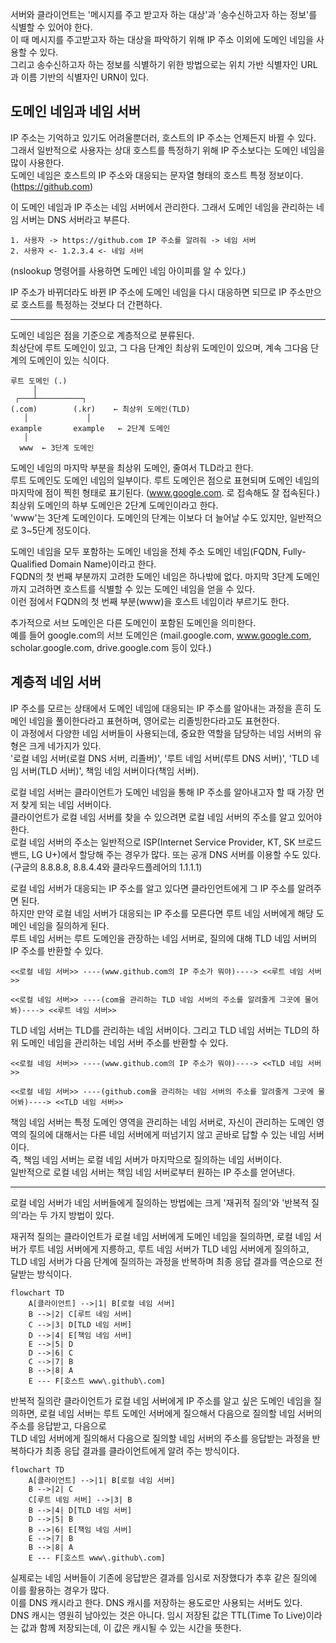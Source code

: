 서버와 클라이언트는 '메시지를 주고 받고자 하는 대상'과 '송수신하고자 하는 정보'를 식별할 수 있어야 한다.  
이 때 메시지를 주고받고자 하는 대상을 파악하기 위해 IP 주소 이외에 도메인 네임을 사용할 수 있다.  
그리고 송수신하고자 하는 정보를 식별하기 위한 방법으로는 위치 가반 식별자인 URL과 이름 기반의 식별자인 URN이 있다.

## 도메인 네임과 네임 서버

IP 주소는 기억하고 있기도 어려울뿐더러, 호스트의 IP 주소는 언제든지 바뀔 수 있다.  
그래서 일반적으로 사용자는 상대 호스트를 특정하기 위해 IP 주소보다는 도메인 네임을 많이 사용한다.  
도메인 네임은 호스트의 IP 주소와 대응되는 문자열 형태의 호스트 특정 정보이다. (https://github.com)

이 도메인 네임과 IP 주소는 네임 서버에서 관리한다. 그래서 도메인 네임을 관리하는 네임 서버는 DNS 서버라고 부른다.

```
1. 사용자 -> https://github.com IP 주소를 알려줘 -> 네임 서버
2. 사용자 <- 1.2.3.4 <- 네임 서버
```

(nslookup 명령어를 사용하면 도메인 네임 아이피를 알 수 있다.)

IP 주소가 바뀌더라도 바뀐 IP 주소에 도메인 네임을 다시 대응하면 되므로 IP 주소만으로 호스트를 특정하는 것보다 더 간편하다.

---

도메인 네임은 점을 기준으로 계층적으로 분류된다.  
최상단에 루트 도메인이 있고, 그 다음 단계인 최상위 도메인이 있으며, 계속 그다음 단계의 도메인이 있는 식이다.

```
루트 도메인 (.)
     │
 ┌───┴──────────┐
(.com)        (.kr)    ← 최상위 도메인(TLD)
   │             │
example       example   ← 2단계 도메인
   │
  www  ← 3단계 도메인
```

도메인 네임의 마지막 부분을 최상위 도메인, 줄여서 TLD라고 한다.  
루트 도메인도 도메인 네임의 일부이다. 루트 도메인은 점으로 표현되며 도메인 네임의 마지막에 점이 찍힌 형태로 표기된다. (www.google.com. 로 접속해도 잘 접속된다.)  
최상위 도메인의 하부 도메인은 2단계 도메인이라고 한다.  
'www'는 3단계 도메인이다. 도메인의 단계는 이보다 더 늘어날 수도 있지만, 일반적으로 3~5단계 정도이다.

도메인 네임을 모두 포함하는 도메인 네임을 전체 주소 도메인 네임(FQDN, Fully-Qualified Domain Name)이라고 한다.  
FQDN의 첫 번째 부분까지 고려한 도메인 네임은 하나밖에 없다. 마지막 3단계 도메인까지 고려하면 호스트를 식별할 수 있는 도메인 네임을 얻을 수 있다.  
이런 점에서 FQDN의 첫 번째 부분(www)을 호스트 네임이라 부르기도 한다.

추가적으로 서브 도메인은 다른 도메인이 포함된 도메인을 의미한다.  
예를 들어 google.com의 서브 도메인은 (mail.google.com, www.google.com, scholar.google.com, drive.google.com 등이 있다.)

## 계층적 네임 서버

IP 주소를 모르는 상태에서 도메인 네임에 대응되는 IP 주소를 알아내는 과정을 흔히 도메인 네임을 풀이한다라고 표현하며, 영어로는 리졸빙한다라고도 표현한다.  
이 과정에서 다양한 네임 서버들이 사용되는데, 중요한 역할을 담당하는 네임 서버의 유형은 크게 네가지가 있다.  
'로컬 네임 서버(로컬 DNS 서버, 리졸버)', '루트 네임 서버(루트 DNS 서버)', 'TLD 네임 서버(TLD 서버)', 책임 네임 서버이다(책임 서버).

로컬 네임 서버는 클라이언트가 도메인 네임을 통해 IP 주소를 알아내고자 할 때 가장 먼저 찾게 되는 네임 서버이다.  
클라이언트가 로컬 네임 서버를 찾을 수 있으려면 로컬 네임 서버의 주소를 알고 있어야 한다.  
로컬 네임 서버의 주소는 일반적으로 ISP(Internet Service Provider, KT, SK 브로드밴드, LG U+)에서 할당해 주는 경우가 많다. 또는 공개 DNS 서버를 이용할 수도 있다. (구글의 8.8.8.8, 8.8.4.4와 클라우드플레어의 1.1.1.1)

로컬 네임 서버가 대응되는 IP 주소를 알고 있다면 클라인언트에게 그 IP 주소를 알려주면 된다.  
하지만 만약 로컬 네임 서버가 대응되는 IP 주소를 모른다면 루트 네임 서버에게 해당 도메인 네임을 질의하게 된다.  
루트 네임 서버는 루트 도메인을 관장하는 네임 서버로, 질의에 대해 TLD 네임 서버의 IP 주소를 반환할 수 있다.

```
<<로컬 네임 서버>> ----(www.github.com의 IP 주소가 뭐야)----> <<루트 네임 서버>>

<<로컬 네임 서버>> ----(com을 관리하는 TLD 네임 서버의 주소를 알려줄게 그곳에 물어봐)----> <<루트 네임 서버>>
```

TLD 네임 서버는 TLD를 관리하는 네임 서버이다. 그리고 TLD 네임 서버는 TLD의 하위 도메인 네임을 관리하는 네임 서버 주소를 반환할 수 있다.

```
<<로컬 네임 서버>> ----(www.github.com의 IP 주소가 뭐야)----> <<TLD 네임 서버>>

<<로컬 네임 서버>> ----(github.com을 관리하는 네임 서버의 주소를 알려줄게 그곳에 물어봐)----> <<TLD 네임 서버>>
```

책임 네임 서버는 특정 도메인 영역을 관리하는 네임 서버로, 자신이 관리하는 도메인 영역의 질의에 대해서는 다른 네임 서버에게 떠넘기지 않고 곧바로 답할 수 있는 네임 서버이다.  
즉, 책임 네임 서버는 로컬 네임 서버가 마지막으로 질의하는 네임 서버이다.  
일반적으로 로컬 네임 서버는 책임 네임 서버로부터 원하는 IP 주소를 얻어낸다.

---

로컬 네임 서버가 네임 서버들에게 질의하는 방법에는 크게 '재귀적 질의'와 '반복적 질의'라는 두 가지 방법이 있다.

재귀적 질의는 클라이언트가 로컬 네임 서버에게 도메인 네임을 질의하면, 로컬 네임 서버가 루트 네임 서버에게 지릉하고, 루트 네임 서버가 TLD 네임 서버에게 질의하고,  
TLD 네임 서버가 다음 단계에 질의하는 과정을 반복하며 최종 응답 결과를 역순으로 전달받는 방식이다.

```mermaid
flowchart TD
    A[클라이언트] -->|1| B[로컬 네임 서버]
    B -->|2| C[루트 네임 서버]
    C -->|3| D[TLD 네임 서버]
    D -->|4| E[책임 네임 서버]
    E -->|5| D
    D -->|6| C
    C -->|7| B
    B -->|8| A
    E --- F[호스트 www\.github\.com]
```

반복적 질의란 클라이언트가 로컬 네임 서버에게 IP 주소를 알고 싶은 도메인 네임을 질의하면, 로컬 네임 서버는 루트 도메인 서버에게 질으해서 다음으로 질의할 네임 서버의 주소를 응답받고, 다음으로  
TLD 네임 서버에게 질의해서 다음으로 질의할 네임 서버의 주소를 응답받는 과정을 반복하다가 최종 응답 결과를 클라이언트에게 알려 주는 방식이다.

```mermaid
flowchart TD
    A[클라이언트] -->|1| B[로컬 네임 서버]
    B -->|2| C
    C[루트 네임 서버] -->|3| B
    B -->|4| D[TLD 네임 서버]
    D -->|5| B
    B -->|6| E[책임 네임 서버]
    E -->|7| B
    B -->|8| A
    E --- F[호스트 www\.github\.com]
```

실제로는 네임 서버들이 기존에 응답받은 결과를 임시로 저장했다가 추후 같은 질의에 이를 활용하는 경우가 많다.  
이를 DNS 캐시라고 한다. DNS 캐시를 저장하는 용도로만 사용되는 서버도 있다.  
DNS 캐시는 영원히 남아있는 것은 아니다. 임시 저장된 값은 TTL(Time To Live)이라는 값과 함께 저장되는데, 이 값은 캐시될 수 있는 시간을 뜻한다.
